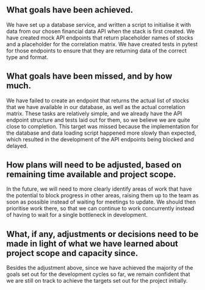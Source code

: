 ## What goals have been achieved.
We have set up a database service, and written a script to initialise it with data from our chosen financial data API when the stack is first created.
We have created mock API endpoints that return placeholder names of stocks and a placeholder for the correlation matrix.
We have created tests in pytest for those endpoints to ensure that they are returning data of the correct type and format.
 
## What goals have been missed, and by how much.
We have failed to create an endpoint that returns the actual list of stocks that we have available in our database, as well as the actual correlation matrix. These tasks are relatively simple, and we already have the API endpoint structure and tests laid out for them, so we believe we are quite close to completion. This target was missed because the implementation for the database and data loading script happened more slowly than expected, which resulted in the development of the API endpoints being blocked and delayed.
 
## How plans will need to be adjusted, based on remaining time available and project scope.
In the future, we will need to more clearly identify areas of work that have the potential to block progress in other areas, raising them up to the team as soon as possible instead of waiting for meetings to update. We should then prioritise work there, so that we can continue to work concurrently instead of having to wait for a single bottleneck in development.
 
## What, if any, adjustments or decisions need to be made in light of what we have learned about project scope and capacity since. 
Besides the adjustment above, since we have achieved the majority of the goals set out for the development cycles so far,  we remain confident that we are still on track to achieve the targets set out for the project initially. 

